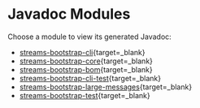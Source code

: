 # Javadoc Modules

Choose a module to view its generated Javadoc:

- [streams-bootstrap-cli](javadoc/streams-bootstrap-cli/index.html){target=_blank}
- [streams-bootstrap-core](javadoc/streams-bootstrap-core/index.html){target=_blank}
- [streams-bootstrap-bom](javadoc/streams-bootstrap-bom/index.html){target=_blank}
- [streams-bootstrap-cli-test](javadoc/streams-bootstrap-cli-test/index.html){target=_blank}
- [streams-bootstrap-large-messages](javadoc/streams-bootstrap-large-messages/index.html){target=_blank}
- [streams-bootstrap-test](javadoc/streams-bootstrap-test/index.html){target=_blank}
